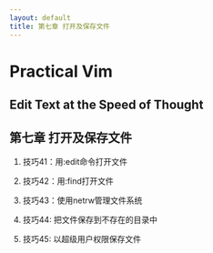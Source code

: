 ```yaml
---
layout: default
title: 第七章 打开及保存文件
---
```

# Practical Vim

## Edit Text at the Speed of Thought

## 第七章 打开及保存文件

1. 技巧41：用:edit命令打开文件



2. 技巧42：用:find打开文件

3. 技巧43：使用netrw管理文件系统

4. 技巧44: 把文件保存到不存在的目录中

5. 技巧45: 以超级用户权限保存文件


